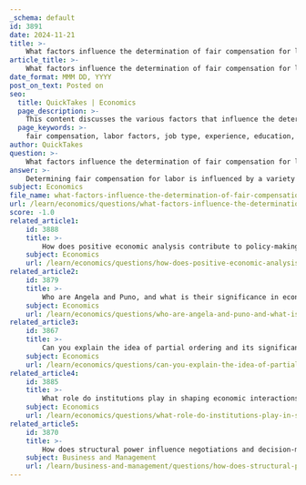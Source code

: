 ```yaml
---
_schema: default
id: 3891
date: 2024-11-21
title: >-
    What factors influence the determination of fair compensation for labor?
article_title: >-
    What factors influence the determination of fair compensation for labor?
date_format: MMM DD, YYYY
post_on_text: Posted on
seo:
  title: QuickTakes | Economics
  page_description: >-
    This content discusses the various factors that influence the determination of fair compensation for labor, including job type, experience, industry standards, location, union influence, performance, market demand, and ethical considerations.
  page_keywords: >-
    fair compensation, labor factors, job type, experience, education, industry standards, location, labor unions, performance, market demand, ethical considerations, institutional factors
author: QuickTakes
question: >-
    What factors influence the determination of fair compensation for labor?
answer: >-
    Determining fair compensation for labor is influenced by a variety of factors that can vary significantly across different industries, job types, and regions. Here are some of the key factors that play a crucial role in shaping compensation packages:\n\n1. **Job Type and Duties**: The complexity, seniority, and responsibilities associated with a job significantly impact its compensation. More complex roles that require specialized skills or higher levels of responsibility typically command higher pay.\n\n2. **Experience and Education**: An employee's level of experience and educational background are critical determinants of compensation. Generally, individuals with more experience or advanced degrees are compensated at higher rates due to their enhanced skills and knowledge.\n\n3. **Industry Standards**: Compensation can vary widely across different industries. Certain sectors, such as technology or finance, may offer higher salaries compared to others, such as education or non-profits, due to market demand and profitability.\n\n4. **Location**: Geographic location plays a significant role in compensation levels. Areas with a higher cost of living often see higher wages to accommodate living expenses. Additionally, local labor market conditions can influence pay rates.\n\n5. **Labor Union Influence**: In industries where labor unions are present, negotiated agreements can set minimum pay rates that employers must adhere to. These rates may be influenced by factors such as seniority and collective bargaining outcomes.\n\n6. **Performance and Productivity**: Employee performance and productivity can also affect compensation. Many organizations implement performance-based pay systems where bonuses or raises are tied to individual or team performance metrics.\n\n7. **Market Demand and Supply**: The basic principles of supply and demand in the labor market also influence compensation. High demand for specific skills or professions can drive up wages, while an oversupply of labor in certain fields may suppress wages.\n\n8. **Ethical Considerations and Transparency**: Organizations are increasingly recognizing the importance of ethical compensation practices. Transparency in pay structures can help address disparities and ensure that employees feel they are compensated fairly, which can enhance job satisfaction and retention.\n\n9. **Institutional Factors**: Labor market institutions, such as minimum wage laws, employment protection regulations, and collective bargaining agreements, can significantly impact wage structures and fairness perceptions among workers.\n\nUnderstanding these factors is essential for employers to design competitive and fair compensation packages that not only attract talent but also promote employee satisfaction and engagement.
subject: Economics
file_name: what-factors-influence-the-determination-of-fair-compensation-for-labor.md
url: /learn/economics/questions/what-factors-influence-the-determination-of-fair-compensation-for-labor
score: -1.0
related_article1:
    id: 3888
    title: >-
        How does positive economic analysis contribute to policy-making decisions?
    subject: Economics
    url: /learn/economics/questions/how-does-positive-economic-analysis-contribute-to-policymaking-decisions
related_article2:
    id: 3879
    title: >-
        Who are Angela and Puno, and what is their significance in economic examples?
    subject: Economics
    url: /learn/economics/questions/who-are-angela-and-puno-and-what-is-their-significance-in-economic-examples
related_article3:
    id: 3867
    title: >-
        Can you explain the idea of partial ordering and its significance in economic models?
    subject: Economics
    url: /learn/economics/questions/can-you-explain-the-idea-of-partial-ordering-and-its-significance-in-economic-models
related_article4:
    id: 3885
    title: >-
        What role do institutions play in shaping economic interactions and outcomes?
    subject: Economics
    url: /learn/economics/questions/what-role-do-institutions-play-in-shaping-economic-interactions-and-outcomes
related_article5:
    id: 3870
    title: >-
        How does structural power influence negotiations and decision-making processes?
    subject: Business and Management
    url: /learn/business-and-management/questions/how-does-structural-power-influence-negotiations-and-decisionmaking-processes
---
```


&nbsp;